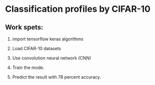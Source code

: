 #                Classification profiles by CIFAR-10

## Work spets:

1. import tensorflow keras algorithms

2. Load CIFAR-10 datasets

3. Use convolution neural network (CNN)

4. Train the mode.

5. Predict the result with 78 percent accuracy.

